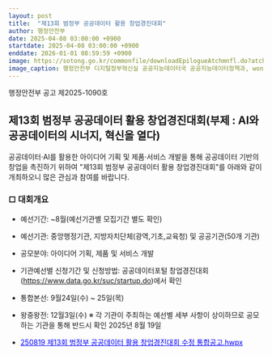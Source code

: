 ```yaml
---
layout: post
title:  "제13회 범정부 공공데이터 활용 창업경진대회"
author: 행정안전부
date: 2025-04-08 03:00:00 +0900
startdate: 2025-04-08 03:00:00 +0900
enddate: 2026-01-01 08:59:59 +0900
image: https://sotong.go.kr/commonfile/downloadEpilogueAtchmnfl.do?atchmnfl_id=e16910593dbd48659469e9f855d58c6c
image_caption: 행정안전부 디지털정부혁신실 공공지능데이터국 공공지능데이터정책과, wony0203@korea.kr
---
```

<!--more-->

행정안전부 공고 제2025-1090호
## 제13회 범정부 공공데이터 활용 창업경진대회(부제 : AI와 공공데이터의 시너지, 혁신을 열다)

공공데이터·AI를 활용한 아이디어 기획 및 제품·서비스 개발을 통해 공공데이터 기반의 창업을 촉진하기 위하여
"제13회 범정부 공공데이터 활용 창업경진대회"를 아래와 같이 개최하오니 많은 관심과 참여를 바랍니다.

### □ 대회개요
- 예선기간: ~8월(예선기관별 모집기간 별도 확인)
- 예선기관: 중앙행정기관, 지방자치단체(광역,기초,교육청) 및 공공기관(50개 기관)
- 공모분야: 아이디어 기획, 제품 및 서비스 개발
- 기관예선별 신청기간 및 신청방법: 공공데이터포털 창업경진대회(https://www.data.go.kr/suc/startup.do)에서 확인
- 통합본선: 9월24일(수) ~ 25일(목)
- 왕중왕전: 12월3일(수)
※ 각 기관이 주최하는 예선별 세부 사항이 상이하므로 공모하는 기관을 통해 반드시 확인
2025년 8월 19일

- <a href="https://sotong.go.kr/commonfile/downloadEpilogueAtchmnfl.do?atchmnfl_id=f0be186903b54fa2a8431c5b648d4822" style="color:blue;" target="_blank">250819 제13회 범정부 공공데이터 활용 창업경진대회 수정 통합공고.hwpx</a>
